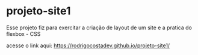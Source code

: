 # projeto-site1
 Esse projeto fiz para exercitar a criação de layout de um site e a pratica do flexbox - CSS

 acesse o link aqui: https://rodrigocostadev.github.io/projeto-site1/
